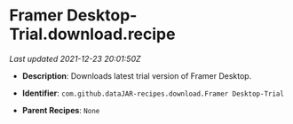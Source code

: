# Framer Desktop-Trial.download.recipe

_Last updated 2021-12-23 20:01:50Z_

- **Description**: Downloads latest trial version of Framer Desktop.

- **Identifier**: `com.github.dataJAR-recipes.download.Framer Desktop-Trial`

- **Parent Recipes**: `None`
